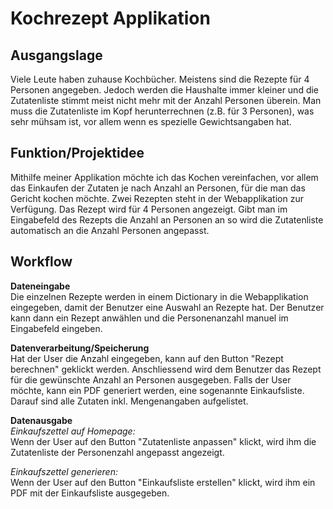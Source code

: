 # Kochrezept Applikation

## Ausgangslage
Viele Leute haben zuhause Kochbücher. Meistens sind die Rezepte für 4 Personen angegeben. Jedoch werden die Haushalte immer kleiner und die Zutatenliste stimmt meist nicht mehr mit der Anzahl Personen überein. Man muss die Zutatenliste im Kopf herunterrechnen (z.B. für 3 Personen), was sehr mühsam ist, vor allem wenn es spezielle Gewichtsangaben hat. 

## Funktion/Projektidee
Mithilfe meiner Applikation möchte ich das Kochen vereinfachen, vor allem das Einkaufen der Zutaten je nach Anzahl an Personen, für die man das Gericht kochen möchte. Zwei Rezepten steht in der Webapplikation zur Verfügung. Das Rezept wird für 4 Personen angezeigt. Gibt man im Eingabefeld des Rezepts  die Anzahl an Personen an so wird die Zutatenliste automatisch an die Anzahl Personen angepasst.

## Workflow

**Dateneingabe**<br>
Die einzelnen Rezepte werden in einem Dictionary in die Webapplikation eingegeben, damit der Benutzer eine Auswahl an Rezepte hat. Der Benutzer kann dann ein Rezept anwählen und die Personenanzahl manuel im Eingabefeld eingeben.


**Datenverarbeitung/Speicherung**<br>
Hat der User die Anzahl eingegeben, kann auf den Button "Rezept berechnen" geklickt werden. Anschliessend wird dem Benutzer das Rezept für die gewünschte Anzahl an Personen ausgegeben.
Falls der User möchte, kann ein PDF generiert werden, eine sogenannte Einkaufsliste. Darauf sind alle Zutaten inkl. Mengenangaben aufgelistet.

**Datenausgabe**<br>
*Einkaufszettel auf Homepage:* <br>
Wenn der User auf den Button "Zutatenliste anpassen" klickt, wird ihm die Zutatenliste der Personenzahl angepasst angezeigt. 

*Einkaufszettel generieren:*<br>
Wenn der User auf den Button "Einkaufsliste erstellen" klickt, wird ihm ein PDF mit der Einkaufsliste ausgegeben.
